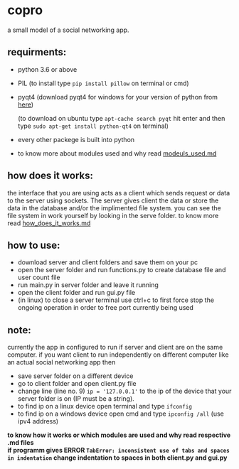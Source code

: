 # copro
  a small model of a social networking app.

requirments:
  -
  - python 3.6 or above
  - PIL (to install type `pip install pillow` on terminal or cmd)
  - pyqt4 (download pyqt4 for windows for your version of python from [here](https://www.lfd.uci.edu/~gohlke/pythonlibs/#pyqt4))
  
    (to download on ubuntu type `apt-cache search pyqt` hit enter and then type `sudo apt-get install python-qt4` on terminal)
  - every other packege is built into python
  - to know more about modules used and why read [modeuls_used.md](https://github.com/planetred-cc/copro/blob/master/modules_used.md#components)
  
how does it works:
  -
  the interface that you are using acts as a client which sends request or data to the server using sockets. The server           gives client the data or store the data in the database and/or the implimented file system. you can see the file 
  system in work yourself by looking in the serve folder. to know more read [how_does_it_works.md](https://github.com/planetred-cc/copro/blob/master/how_does_it_works.md#creating-account)

how to use:
  -
  - download server and client folders and save them on your pc
  - open the server folder and run functions.py to create database file and user count file
  - run main.py in server folder and leave it running
  - open the client folder and run gui.py file
  - (in linux) to close a server terminal use ctrl+c to first force stop the ongoing operation in order to free port    currently being used
  
note:
  -
  currently the app in configured to run if server and client are on the same computer. if you want client to
  run independently on different computer like an actual social networking app then
  - save server folder on a different device
  - go to client folder and open client.py file 
  - change line (line no. 9) ` ip = '127.0.0.1' ` to the ip of the device that your server folder is on (IP must be a string).
  - to find ip on a linux device open terminal and type `ifconfig`  
  - to find ip on a windows device open cmd and type `ipconfig /all` (use ipv4 address) 

 **to know how it works or which modules are used and why read respective .md files** \
 **if programm gives ERROR `TabError: inconsistent use of tabs and spaces in indentation` change indentation to spaces in both client.py and gui.py**
